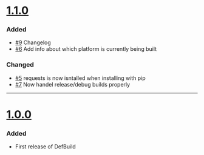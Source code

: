 # [1.1.0](https://github.com/Jerakin/DefBuild/compare/release/1.0.0...release/1.0.1)

### Added
- [#9](https://github.com/Jerakin/DefBuild/issues/9) Changelog
- [#6](https://github.com/Jerakin/DefBuild/issues/6) Add info about which platform is currently being built

### Changed
- [#5](https://github.com/Jerakin/DefBuild/issues/5) requests is now isntalled when installing with pip
- [#7](https://github.com/Jerakin/DefBuild/issues/7) Now handel release/debug builds properly



----

# [1.0.0](https://github.com/Jerakin/DefBuild/releases/tag/1.0.0)


### Added

- First release of DefBuild